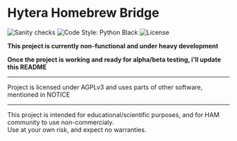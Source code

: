 # Hytera Homebrew Bridge

![Sanity checks](https://img.shields.io/github/workflow/status/smarek/Hytera_Homebrew_Bridge/sanity/master)
![Code Style: Python Black](https://img.shields.io/badge/code%20style-black-000000.svg)
![License](https://img.shields.io/github/license/smarek/Hytera_Homebrew_Bridge)

**This project is currently non-functional and under heavy development**

**Once the project is working and ready for alpha/beta testing, i'll update this README**

----

Project is licensed under AGPLv3 and uses parts of other software, mentioned in NOTICE

----

This project is intended for educational/scientific purposes, and for HAM community to use non-commercialy.  
Use at your own risk, and expect no warranties.
